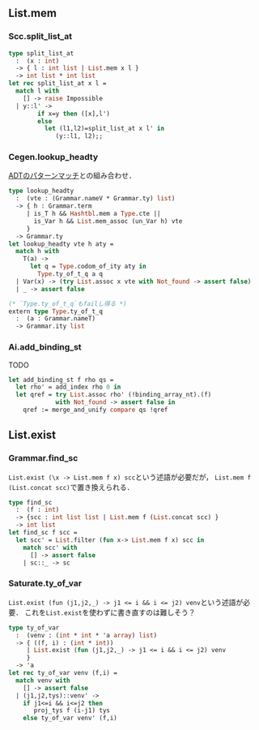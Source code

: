 
## List.mem

<a name = "split_list_at"></a>
### Scc.split_list_at

```ocaml scc.ml
type split_list_at
  :  (x : int)
  -> { l : int list | List.mem x l }
  -> int list * int list
let rec split_list_at x l =
  match l with
    [] -> raise Impossible
  | y::l' ->
        if x=y then ([x],l')
        else
          let (l1,l2)=split_list_at x l' in
             (y::l1, l2);;
```

<a name = "lookup_headty"></a>
### Cegen.lookup_headty

[ADTのパターンマッチ](./ADT_easy.md)との組み合わせ．

```ocaml cegen.ml
type lookup_headty
  :  (vte : (Grammar.nameV * Grammar.ty) list)
  -> { h : Grammar.term
     | is_T h && Hashtbl.mem a Type.cte ||
       is_Var h && List.mem_assoc (un_Var h) vte
     }
  -> Grammar.ty
let lookup_headty vte h aty =
  match h with
    T(a) ->
      let q = Type.codom_of_ity aty in
        Type.ty_of_t_q a q
  | Var(x) -> (try List.assoc x vte with Not_found -> assert false)
  | _ -> assert false

(* `Type.ty_of_t_q`もfailし得る *)
extern type Type.ty_of_t_q
  :  (a : Grammar.nameT)
  -> Grammar.ity list
```

<a name = "add_binding_st"></a>
### Ai.add_binding_st

TODO

```ocaml ai.ml
let add_binding_st f rho qs =
  let rho' = add_index rho 0 in
  let qref = try List.assoc rho' (!binding_array_nt).(f)
             with Not_found -> assert false in
    qref := merge_and_unify compare qs !qref
```

## List.exist

<a name = "find_sc"></a>
### Grammar.find_sc

`List.exist (\x -> List.mem f x) scc`という述語が必要だが，
`List.mem f (List.concat scc)`で置き換えられる．

```ocaml grammar.ml
type find_sc
  :  (f : int)
  -> {scc : int list list | List.mem f (List.concat scc) }
  -> int list
let find_sc f scc =
  let scc' = List.filter (fun x-> List.mem f x) scc in
    match scc' with
      [] -> assert false
    | sc::_ -> sc
```

<a name = "ty_of_var"></a>
### Saturate.ty_of_var

`List.exist (fun (j1,j2,_) -> j1 <= i && i <= j2) venv`という述語が必要．
これを`List.exist`を使わずに書き直すのは難しそう？

```ocaml saturate.ml
type ty_of_var
  :  (venv : (int * int * 'a array) list)
  -> { ((f, i) : (int * int))
     | List.exist (fun (j1,j2,_) -> j1 <= i && i <= j2) venv
     }
  -> 'a
let rec ty_of_var venv (f,i) =
  match venv with
    [] -> assert false
  | (j1,j2,tys)::venv' ->
    if j1<=i && i<=j2 then
       proj_tys f (i-j1) tys
    else ty_of_var venv' (f,i)
```


